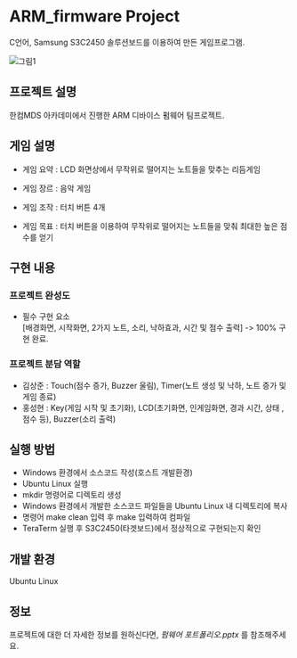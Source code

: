 # ARM_firmware Project
C언어, Samsung S3C2450 솔루션보드를 이용하여 만든 게임프로그램.

![그림1](https://github.com/ksj32/ARM_firmware/assets/77198732/0f9d1f67-029c-42cf-9c72-bceefcfd10cd)

## 프로젝트 설명

한컴MDS 아카데미에서 진행한 ARM 디바이스 펌웨어 팀프로젝트.

## 게임 설명

- 게임 요약 : LCD 화면상에서 무작위로 떨어지는 노트들을 맞추는 리듬게임

- 게임 장르 :  음악 게임

- 게임 조작 : 터치 버튼 4개

- 게임 목표 : 터치 버튼을 이용하여 무작위로 떨어지는 노트들을 맞춰 최대한 높은 점수를 얻기

## 구현 내용

### 프로젝트 완성도

- 필수 구현 요소  <br>
[배경화면, 시작화면, 2가지 노트, 소리, 낙하효과, 시간 및 점수 출력] -> 100% 구현 완료.


### 프로젝트 분담 역할

- 김상준 : Touch(점수 증가, Buzzer 울림), Timer(노트 생성 및 낙하, 노트 증가 및 게임 종료)
- 홍성현 : Key(게임 시작 및 초기화), LCD(초기화면, 인게임화면, 경과 시간, 상태 ,점수 등), Buzzer(소리 출력)

## 실행 방법

- Windows 환경에서 소스코드 작성(호스트 개발환경)
- Ubuntu Linux 실행
- mkdir 명령어로 디렉토리 생성
- Windows 환경에서 개발한 소스코드 파일들을 Ubuntu Linux 내 디렉토리에 복사
- 명령어 make clean 입력 후 make 입력하여 컴파일
- TeraTerm 실행 후 S3C2450(타겟보드)에서 정상적으로 구현되는지 확인

## 개발 환경

Ubuntu Linux

## 정보

프로젝트에 대한 더 자세한 정보를 원하신다면, _펌웨어 포트폴리오.pptx_ 를 참조해주세요.
